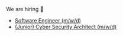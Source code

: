 We are hiring 🎉
* [Software Engineer (m/w/d)](https://www.hvs-consulting.de/en/jobs/software-engineer/)
* [(Junior) Cyber Security Architect (m/w/d)](https://www.hvs-consulting.de/en/careers/junior-cyber-security-architect/)
